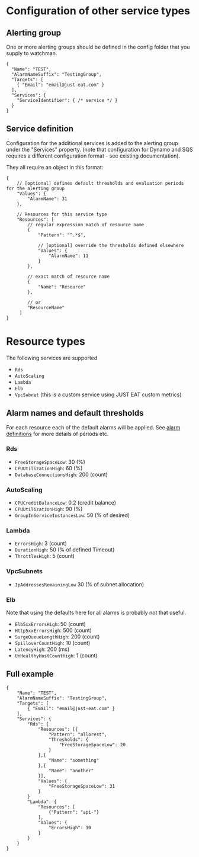 # Configuration of other service types

## Alerting group

One or more alerting groups should be defined in the config folder that you supply to watchman.

```
{
  "Name": "TEST",
  "AlarmNameSuffix": "TestingGroup",
  "Targets": [
    { "Email": "email@just-eat.com" }
  ],
  "Services": {
  	"ServiceIdentifier": { /* service */ }
  }
}

```

## Service definition

Configuration for the additional services is added to the alerting group under the "Services" property. (note that configuration for Dynamo and SQS requires a different configuration format - see existing documentation).


They all require an object in this format:

```
{
	// [optional] defines default thresholds and evaluation periods for the alerting group
	"Values": {
  		"AlarmName": 31
  	},

  	// Resources for this service type
	"Resources": [
		// regular expression match of resource name
		{
       		"Pattern": "^.*$", 

       		// [optional] override the thresholds defined elsewhere
        	"Values": {
        		"AlarmName": 11
        	}
     	},

     	// exact match of resource name
     	{
       		"Name": "Resource"        	
     	},

     	// or
     	"ResourceName"
     ]	
}
```

# Resource types

The following services are supported

- `Rds`
- `AutoScaling`
- `Lambda`
- `Elb`
- `VpcSubnet` (this is a custom service using JUST EAT custom metrics)

## Alarm names and default thresholds

For each resource each of the default alarms will be applied. See [alarm definitions](Watchman.Engine/Alarms/Defaults.cs) for more details of periods etc.

### Rds

- `FreeStorageSpaceLow`: 30 (%)
- `CPUUtilizationHigh`: 60 (%)
- `DatabaseConnectionsHigh`: 200 (count)

### AutoScaling

- `CPUCreditBalanceLow`: 0.2 (credit balance)
- `CPUUtilizationHigh`: 90 (%)
- `GroupInServiceInstancesLow`: 50 (% of desired)

### Lambda

- `ErrorsHigh`: 3 (count)
- `DurationHigh`: 50 (% of defined Timeout)
- `ThrottlesHigh`: 5 (count)

### VpcSubnets

- `IpAddressesRemainingLow` 30 (% of subnet allocation)

### Elb

Note that using the defaults here for all alarms is probably not that useful.

- `Elb5xxErrorsHigh`: 50 (count)
- `Http5xxErrorsHigh`: 500 (count)
- `SurgeQueueLengthHigh`: 200 (count)
- `SpilloverCountHigh`: 10 (count)
- `LatencyHigh`: 200 (ms)
- `UnHealthyHostCountHigh`: 1 (count)

## Full example

```
{
	"Name": "TEST",
  	"AlarmNameSuffix": "TestingGroup",
  	"Targets": [
    	{ "Email": "email@just-eat.com" }
  	],
  	"Services": {
    	"Rds": { 
    		"Resources": [{
       			"Pattern": "allorest", 
        		"Thresholds": {
        			"FreeStorageSpaceLow": 20
        		}
    		},{
    			"Name": "something"
    		},{
    			"Name": "another"
    		}],
    		"Values": {
      			"FreeStorageSpaceLow": 31
      		}
	    }
	    "Lambda": {
      		"Resources": [
      			{"Pattern": "api-"}
      		],
      		"Values": {
      			"ErrorsHigh": 10
      		}
	    }
    }
}
```
